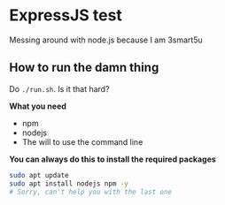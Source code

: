 # ExpressJS test
Messing around with node.js because I am 3smart5u

## How to run the damn thing

Do `./run.sh`. Is it that hard?

**What you need**
- npm
- nodejs
- The will to use the command line

**You can always do this to install the required packages**

```bash
sudo apt update
sudo apt install nodejs npm -y
# Sorry, can't help you with the last one
```